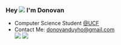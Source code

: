 ### Hey ![](https://user-images.githubusercontent.com/18350557/176309783-0785949b-9127-417c-8b55-ab5a4333674e.gif) I'm Donovan
- Computer Science Student [@UCF](https://www.ucf.edu/)
- Contact Me: donovanduyho@gmail.com\
[<img src="https://img.shields.io/badge/linkedin-%230077B5.svg?&style=for-the-badge&logo=linkedin&logoColor=white" />](https://www.linkedin.com/in/donovan-ho-533151175/)
[<img src="https://img.shields.io/badge/twitter-%230077B5.svg?&style=for-the-badge&logo=x&logoColor=white&color=black" />](https://twitter.com/donovanduyho)
